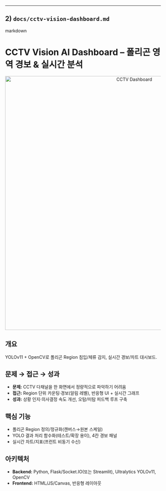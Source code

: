 
---

## 2) `docs/cctv-vision-dashboard.md`

markdown
# CCTV Vision AI Dashboard – 폴리곤 영역 경보 & 실시간 분석

<p align="center">
  <img src="../assets/cctv-dashboard.gif" width="820" alt="CCTV Dashboard">
</p>

## 개요
YOLOv11 + OpenCV로 폴리곤 Region 침입/체류 감지, 실시간 경보/차트 대시보드.

## 문제 → 접근 → 성과
- **문제:** CCTV 다채널을 한 화면에서 정량적으로 파악하기 어려움  
- **접근:** Region 단위 카운팅·경보(알림 레벨), 반응형 UI + 실시간 그래프  
- **성과:** 상황 인지·의사결정 속도 개선, 오탐/미탐 피드백 루프 구축

## 핵심 기능
- 폴리곤 Region 정의/정규화(캔버스→원본 스케일)
- YOLO 결과 처리 함수화(테스트/확장 용이), 4칸 경보 패널
- 실시간 차트/지표(프런트 비동기 수신)

## 아키텍처
- **Backend:** Python, Flask/Socket.IO(또는 Streamlit), Ultralytics YOLOv11, OpenCV  
- **Frontend:** HTML/JS/Canvas, 반응형 레이아웃


